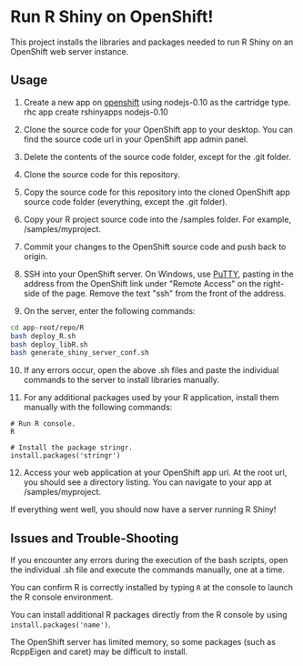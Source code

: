 # Run R Shiny on OpenShift!

This project installs the libraries and packages needed to run R Shiny on an OpenShift web server instance.

## Usage

1. Create a new app on [openshift](https://www.openshift.com/) using nodejs-0.10 as the cartridge type.
rhc app create rshinyapps nodejs-0.10

2. Clone the source code for your OpenShift app to your desktop. You can find the source code url in your OpenShift app admin panel.

3. Delete the contents of the source code folder, except for the .git folder.

4. Clone the source code for this repository.

5. Copy the source code for this repository into the cloned OpenShift app source code folder (everything, except the .git folder).

6. Copy your R project source code into the /samples folder. For example, /samples/myproject.

7. Commit your changes to the OpenShift source code and push back to origin.

8. SSH into your OpenShift server. On Windows, use [PuTTY](https://developers.openshift.com/managing-your-applications/remote-connection.html#download-the-putty-installer), pasting in the address from the OpenShift link under "Remote Access" on the right-side of the page. Remove the text "ssh" from the front of the address.

9. On the server, enter the following commands:

```bash
cd app-root/repo/R
bash deploy_R.sh
bash deploy_libR.sh
bash generate_shiny_server_conf.sh
```

10. If any errors occur, open the above .sh files and paste the individual commands to the server to install libraries manually.

11. For any additional packages used by your R application, install them manually with the following commands:

```
# Run R console.
R

# Install the package stringr.
install.packages('stringr')
```

12. Access your web application at your OpenShift app url. At the root url, you should see a directory listing. You can navigate to your app at /samples/myproject.

If everything went well, you should now have a server running R Shiny!

## Issues and Trouble-Shooting

If you encounter any errors during the execution of the bash scripts, open the individual .sh file and execute the commands manually, one at a time.

You can confirm R is correctly installed by typing ```R``` at the console to launch the R console environment.

You can install additional R packages directly from the R console by using ```install.packages('name')```.

The OpenShift server has limited memory, so some packages (such as RcppEigen and caret) may be difficult to install.
